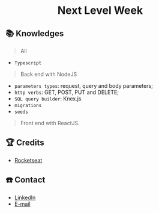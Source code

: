 <h1 align="center">Next Level Week</h1>

## :books: Knowledges
> All
- `Typescript`

> Back end with NodeJS
- `parameters types`: request, query and body parameters;
- `http verbs`: GET, POST, PUT and DELETE;
- `SQL query builder`: Knex.js
- `migrations`
- `seeds`

> Front end with ReactJS.

## :trophy: Credits
 - [Rocketseat]()

## :phone: Contact
  - <a target="_blank" href="https://www.linkedin.com/in/fernando-moraes-48a26916a/">LinkedIn</a>
  - <a target="_blank" href="mailto:fernandomoraes.lopes@gmail.com">E-mail</a>
